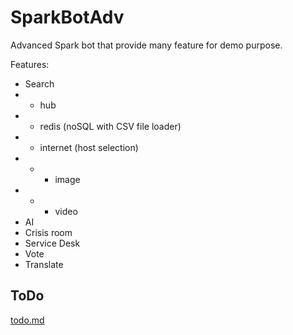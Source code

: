 # SparkBotAdv
Advanced Spark bot that provide many feature for demo purpose.

Features:
* Search
* * hub
* * redis (noSQL with CSV file loader)
* * internet (host selection)
* * * image
* * * video
* AI
* Crisis room
* Service Desk
* Vote
* Translate

## ToDo
[todo.md](todo.md)
